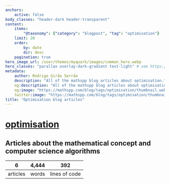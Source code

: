 ```yaml
---
anchors:
    active: false
body_classes: "header-dark header-transparent"
content:
    items:
        "@taxonomy": {"category": "blogpost", "tag": "optimisation"}
    limit: 20
    order:
        by: date
        dir: desc
    pagination: true
hero_image_url: /user/themes/myquark/images/common_hero.webp
hero_classes: "parallax overlay-dark-gradient text-light" # see https://demo.getgrav.org/blog-skeleton/blog/hero-classes
metadata:
    author: Rodrigo Girão Serrão
    description: "All of the mathspp blog articles about optimisation."
    og:description: "All of the mathspp blog articles about optimisation."
    og:image: "https://mathspp.com/blog/tags/optimisation/thumbnail.webp"
    twitter:image: "https://mathspp.com/blog/tags/optimisation/thumbnail.webp"
title: "Optimisation blog articles"
---
```


# <a href="/blog/tags/optimisation" class="label label-primary tag-title">optimisation</a>


## Articles about the mathematical concept and computer science algorithms



<table class="stats-table">
    <thead>
        <tr>
            <th style="text-align: center;">6</th>
            <th style="text-align: center;">4,444</th>
            <th style="text-align: center;">392</th>
        </tr>
    </thead>
    <tbody>
        <tr>
            <td style="text-align: center;">articles</td>
            <td style="text-align: center;">words</td>
            <td style="text-align: center;">lines of code</td>
        </tr>
    </tbody>
</table>